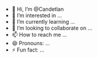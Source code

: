- 👋 Hi, I’m @Candetlan
- 👀 I’m interested in ...
- 🌱 I’m currently learning ...
- 💞️ I’m looking to collaborate on ...
- 📫 How to reach me ...
- 😄 Pronouns: ...
- ⚡ Fun fact: ...

<!---
Candetlan/Candetlan is a ✨ special ✨ repository because its `README.md` (this file) appears on your GitHub profile.
You can click the Preview link to take a look at your changes.
--->
